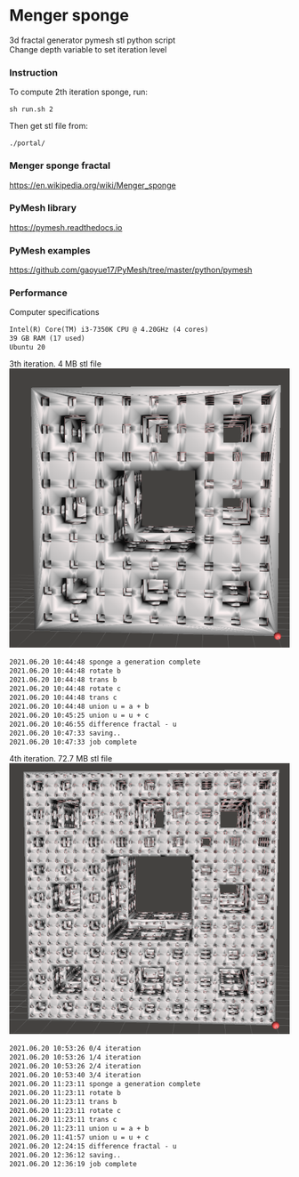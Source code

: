 # Menger sponge
3d fractal generator pymesh stl python script  
Change depth variable to set iteration level
### Instruction
To compute 2th iteration sponge, run:
```
sh run.sh 2
```
Then get stl file from:
```
./portal/
```
### Menger sponge fractal
https://en.wikipedia.org/wiki/Menger_sponge
### PyMesh library
https://pymesh.readthedocs.io
### PyMesh examples
https://github.com/gaoyue17/PyMesh/tree/master/python/pymesh
### Performance
Computer specifications  
```
Intel(R) Core(TM) i3-7350K CPU @ 4.20GHz (4 cores)
39 GB RAM (17 used)
Ubuntu 20
```
3th iteration. 4 MB stl file  
![result](./images/menger_sponge_3.png)
```
2021.06.20 10:44:48 sponge a generation complete
2021.06.20 10:44:48 rotate b
2021.06.20 10:44:48 trans b
2021.06.20 10:44:48 rotate c
2021.06.20 10:44:48 trans c
2021.06.20 10:44:48 union u = a + b
2021.06.20 10:45:25 union u = u + c
2021.06.20 10:46:55 difference fractal - u
2021.06.20 10:47:33 saving..
2021.06.20 10:47:33 job complete
```
4th iteration. 72.7 MB stl file  
![result](./images/menger_sponge_4.png)
```
2021.06.20 10:53:26 0/4 iteration
2021.06.20 10:53:26 1/4 iteration
2021.06.20 10:53:26 2/4 iteration
2021.06.20 10:53:40 3/4 iteration
2021.06.20 11:23:11 sponge a generation complete
2021.06.20 11:23:11 rotate b
2021.06.20 11:23:11 trans b
2021.06.20 11:23:11 rotate c
2021.06.20 11:23:11 trans c
2021.06.20 11:23:11 union u = a + b
2021.06.20 11:41:57 union u = u + c
2021.06.20 12:24:15 difference fractal - u
2021.06.20 12:36:12 saving..
2021.06.20 12:36:19 job complete
```
